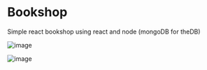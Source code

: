 # Bookshop
Simple react bookshop using react and node (mongoDB for theDB)

![image](https://user-images.githubusercontent.com/53153950/169974692-69bee5e7-7705-4acd-aa27-74066e8eaad2.png)

![image](https://user-images.githubusercontent.com/53153950/169974859-b0eca856-05d4-43c8-94fb-89c74e8b47a5.png)
